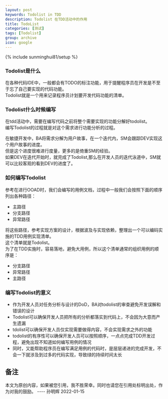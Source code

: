 ```yaml
---
layout: post
keywords: Todolist in TDD
description: Todolist 在TDD活动中的作用 
title: TodoList
categories: [测试]
tags: [Todolist]
group: archive
icon: google
---
```

{% include sunminghui81/setup %}

### Todolist是什么
在各种代码IDE中，一般都会有TODO的标注功能，用于提醒程序员在开发是不至于忘了自己要实现的代码功能。  
Todolist就是一个用来记录程序员计划要开发代码功能的清单。

### Todolist什么时候编写
在tdd活动中，需要在编写代码之前将整个需要实现的功能分解好todolist。  
编写Todolist的过程就是对这个需求进行功能分析的过程。

在敏捷开发中，BA将需求分解为用户故事，在一个迭代内，SM会跟踪DEV实现这个用户故事的进度。  
但是这个进度很难进行度量，更多的是倚重SM的经验。  
如果DEV在迭代开始时，就完成了Todolist,那么在开发人员的迭代泳道中，SM就可以比较客观的看到DEV的进度了。


### 如何编写Todolist
参考在进行OOAD时，我们会编写的用例文档，过程中一般我们会按照下面的顺序列出各种路径：
- 主路径
- 分支路径
- 异常路径

将这些路径，参考实现方案的设计，根据波及与实现依赖，整理出一个可以编码实施的TDD用例实现清单。  
这个清单就是Todolist。  
为了在TDD实施时，容易落地，避免大用例，所以这个清单通常的组织用例的顺序是：
- 分支路径
- 异常路径
- 主路径

### 编写Todolist的意义
- 作为开发人员对任务分析与设计的DoD，BA对todolist的审查避免开发误解和错误的设计
- Todolist可以确保开发人员把所有的分析都落实到代码上，不会因为大意而产生遗漏
- tdolist可以确保开发人员仅实现需要做得内容，不会实现需求之外的功能
- todolist的有序性可以确保开发人员可以按照顺序，一点点完成TDD开发过程，避免出现不知道如何编写用例的情况 
- 同时，又能帮助程序员在编写满足用例的代码时，是层层递进的完成开发，不会一下就涉及到过多的代码实现，导致绿的持续时间太长


## 备注
本文为原创内容，如果被您引用，我不胜荣幸。同时也请您在引用处标明出处，作为对我的鼓励。   ---- 孙明辉 2022-01-15


